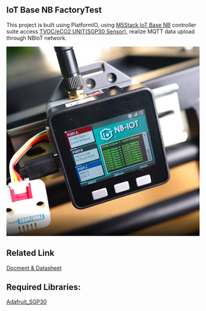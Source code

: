 ## IoT Base NB FactoryTest

This project is built using PlatformIO, using [M5Stack IoT Base NB](https://docs.m5stack.com/en/base/iot_base_nb_cn) controller suite access [TVOC/eCO2 UNIT(SGP30 Sensor)](https://docs.m5stack.com/en/unit/tvoc), realize MQTT data upload through NBIoT network.

![iot_base_nb_factorytest_pic](./image/iot_base_nb_factorytest.jpg)

## Related Link

[Docment & Datasheet](https://docs.m5stack.com/en/base/iot_base_nb_cn)

## Required Libraries:

[Adafruit_SGP30](https://github.com/adafruit/Adafruit_SGP30)
